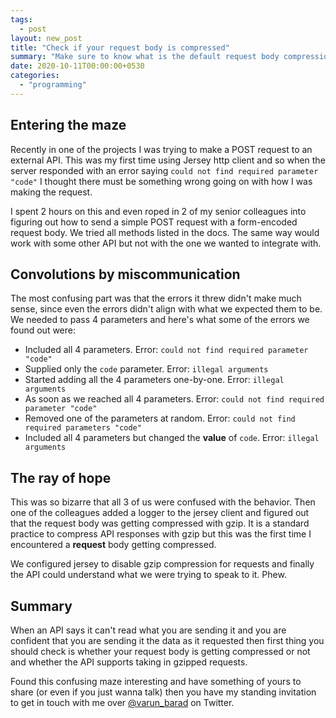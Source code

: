 ```yaml
---
tags:
  - post
layout: new_post
title: "Check if your request body is compressed"
summary: "Make sure to know what is the default request body compression setting in your http library is"
date: 2020-10-11T00:00:00+0530
categories:
  - "programming"
---
```


## Entering the maze

Recently in one of the projects I was trying to make a POST request to an external API. This was my first time using Jersey http client and so when the server responded with an error saying `could not find required parameter "code"` I thought there must be something wrong going on with how I was making the request.

I spent 2 hours on this and even roped in 2 of my senior colleagues into figuring out how to send a simple POST request with a form-encoded request body. We tried all methods listed in the docs. The same way would work with some other API but not with the one we wanted to integrate with.

## Convolutions by miscommunication

The most confusing part was that the errors it threw didn't make much sense, since even the errors didn't align with what we expected them to be. We needed to pass 4 parameters and here's what some of the errors we found out were:

- Included all 4 parameters. Error: `could not find required parameter "code"`
- Supplied only the `code` parameter. Error: `illegal arguments`
- Started adding all the 4 parameters one-by-one. Error: `illegal arguments`
- As soon as we reached all 4 parameters. Error: `could not find required parameter "code"`
- Removed one of the parameters at random. Error: `could not find required parameters "code"`
- Included all 4 parameters but changed the __value__ of `code`. Error: `illegal arguments`

## The ray of hope

This was so bizarre that all 3 of us were confused with the behavior. Then one of the colleagues added a logger to the jersey client and figured out that the request body was getting compressed with gzip. It is a standard practice to compress API responses with gzip but this was the first time I encountered a __request__ body getting compressed.

We configured jersey to disable gzip compression for requests and finally the API could understand what we were trying to speak to it. Phew.

## Summary

When an API says it can't read what you are sending it and you are confident that you are sending it the data as it requested then first thing you should check is whether your request body is getting compressed or not and whether the API supports taking in gzipped requests.

Found this confusing maze interesting and have something of yours to share (or even if you just wanna talk) then you have my standing invitation to get in touch with me over [@varun_barad](https://twitter.com/varun_barad) on Twitter.
